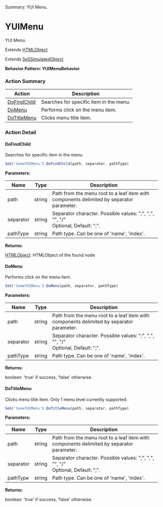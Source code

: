 Summary: YUI Menu.

# YUIMenu

YUI Menu.
 
Extends [HTMLObject](HTMLObject.md)

Extends [SeSSimulatedObject](SeSSimulatedObject.md)





**Behavior Pattern: YUIMenuBehavior**


<!-- ============================== property summary ========================== -->

  
<!-- ============================== action summary ========================== -->



### Action Summary

|  **Action** | **Description** | 
| ----------- | --------------- |
|  [DoFindChild](#dofindchild) | Searches for specific item in the menu. |
|  [DoMenu](#domenu) | Performs click on the menu item. |
|  [DoTitleMenu](#dotitlemenu) | Clicks menu title item. |




<!-- ============================== property detail ========================== -->
  
  
<!-- ============================== action detail ========================== -->
  
### Action Detail
    
<a name="DoFindChild"></a>    
#### DoFindChild

Searches for specific item in the menu.

```javascript
SeS('SomeYUIMenu').DoFindChild(path, separator, pathType)
```


**Parameters:**

|  **Name** | **Type** | **Description** |
| ---------- | -------- | --------------- |
| path | string |  Path from the menu root to a leaf item with components delimited by separator parameter. |
| separator | string |  Separator character. Possible values: ";", ",", "\", "/"<br>Optional, Default: ";". |
| pathType | string |  Path type. Can be one of 'name', 'index'. |




**Returns:**

[HTMLObject](HTMLObject.md): HTMLObject of the found node



<a name="see.also.yuimenu.dofindchild"></a>

<a name="DoMenu"></a>    
#### DoMenu

Performs click on the menu item.

```javascript
SeS('SomeYUIMenu').DoMenu(path, separator, pathType)
```


**Parameters:**

|  **Name** | **Type** | **Description** |
| ---------- | -------- | --------------- |
| path | string |  Path from the menu root to a leaf item with components delimited by separator parameter. |
| separator | string |  Separator character. Possible values: ";", ",", "\", "/"<br>Optional, Default: ";". |
| pathType | string |  Path type. Can be one of 'name', 'index'. |




**Returns:**

boolean: 'true' if success, 'false' otherwise.



<a name="see.also.yuimenu.domenu"></a>

<a name="DoTitleMenu"></a>    
#### DoTitleMenu

Clicks menu title item. Only 1 menu level currently supported.

```javascript
SeS('SomeYUIMenu').DoTitleMenu(path, separator, pathType)
```


**Parameters:**

|  **Name** | **Type** | **Description** |
| ---------- | -------- | --------------- |
| path | string |  Path from the menu root to a leaf item with components delimited by separator parameter. |
| separator | string |  Separator character. Possible values: ";", ",", "\", "/"<br>Optional, Default: ";". |
| pathType | string |  Path type. Can be one of 'name', 'index'. |




**Returns:**

boolean: 'true' if success, 'false' otherwise.



<a name="see.also.yuimenu.dotitlemenu"></a>

  

